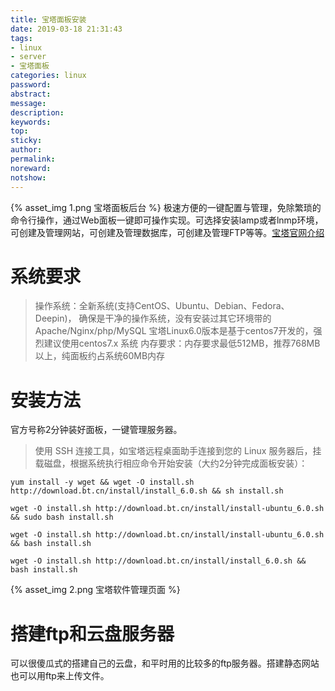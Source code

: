 ```yaml
---
title: 宝塔面板安装
date: 2019-03-18 21:31:43
tags:
- linux
- server
- 宝塔面板
categories: linux
password:
abstract:
message:
description:
keywords:
top:
sticky:
author:
permalink:
noreward:
notshow:
---
```


{% asset_img 1.png 宝塔面板后台 %}
极速方便的一键配置与管理，免除繁琐的命令行操作，通过Web面板一键即可操作实现。可选择安装lamp或者lnmp环境，可创建及管理网站，可创建及管理数据库，可创建及管理FTP等等。[宝塔官网介绍](https://www.bt.cn/?invite_code=MV9sYXJnZHI=)
<!--more-->
# 系统要求
> 操作系统：全新系统(支持CentOS、Ubuntu、Debian、Fedora、Deepin)，
确保是干净的操作系统，没有安装过其它环境带的Apache/Nginx/php/MySQL
宝塔Linux6.0版本是基于centos7开发的，强烈建议使用centos7.x 系统
内存要求：内存要求最低512MB，推荐768MB以上，纯面板约占系统60MB内存

# 安装方法
官方号称2分钟装好面板，一键管理服务器。
> 使用 SSH 连接工具，如宝塔远程桌面助手连接到您的 Linux 服务器后，挂载磁盘，根据系统执行相应命令开始安装（大约2分钟完成面板安装）：

```Shell Centos安装脚本
yum install -y wget && wget -O install.sh http://download.bt.cn/install/install_6.0.sh && sh install.sh
```
```Shell Ubuntu/Deepin安装脚本
wget -O install.sh http://download.bt.cn/install/install-ubuntu_6.0.sh && sudo bash install.sh
```
```Shell Debian安装脚本
wget -O install.sh http://download.bt.cn/install/install-ubuntu_6.0.sh && bash install.sh
```
```Shell Fedora安装脚本
wget -O install.sh http://download.bt.cn/install/install_6.0.sh && bash install.sh
```
{% asset_img 2.png 宝塔软件管理页面 %}

# 搭建ftp和云盘服务器

可以很傻瓜式的搭建自己的云盘，和平时用的比较多的ftp服务器。搭建静态网站也可以用ftp来上传文件。